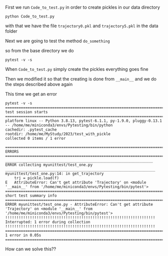 



First we run `Code_to_test.py` in order to create pickles in our data directory
```
python Code_to_test.py
```

with that we have the file `trajectory0.pkl` and `trajectory5.pkl` in the data folder

Next we are going to test the method `do_something`

so from the base directory we do

```
pytest -v -s
```

When `Code_to_test.py` simply create the pickles everything goes fine

Then we modified it so that the creating is done from `__main__`
and we do the steps described above again

This time we get an error

```
pytest -v -s
============================================================================ test session starts =============================================================================
platform linux -- Python 3.8.13, pytest-6.1.1, py-1.9.0, pluggy-0.13.1 -- /home/me/miniconda3/envs/Pytesting/bin/python
cachedir: .pytest_cache
rootdir: /home/me/MyStudy/2023/test_with_pickle
collected 0 items / 1 error                                                                                                                                                  

=================================================================================== ERRORS ===================================================================================
__________________________________________________________________ ERROR collecting myunittest/test_one.py ___________________________________________________________________
myunittest/test_one.py:14: in get_trajectory
    trj = pickle.load(f)
E   AttributeError: Can't get attribute 'Trajectory' on <module '__main__' from '/home/me/miniconda3/envs/Pytesting/bin/pytest'>
========================================================================== short test summary info ===========================================================================
ERROR myunittest/test_one.py - AttributeError: Can't get attribute 'Trajectory' on <module '__main__' from '/home/me/miniconda3/envs/Pytesting/bin/pytest'>
!!!!!!!!!!!!!!!!!!!!!!!!!!!!!!!!!!!!!!!!!!!!!!!!!!!!!!!!!!!!!!!!!!! Interrupted: 1 error during collection !!!!!!!!!!!!!!!!!!!!!!!!!!!!!!!!!!!!!!!!!!!!!!!!!!!!!!!!!!!!!!!!!!!
============================================================================== 1 error in 0.05s ==============================================================================
```

How can we solve this??